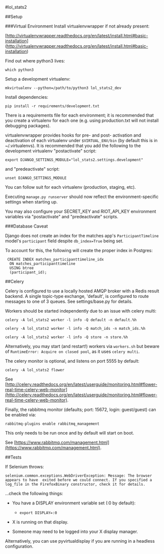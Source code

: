 #lol_stats2

##Setup

###Virtual Environment
Install virtualenvwrapper if not already present:

[http://virtualenvwrapper.readthedocs.org/en/latest/install.html#basic-installation]
(http://virtualenvwrapper.readthedocs.org/en/latest/install.html#basic-installation)

Find out where python3 lives:

`which python3`

Setup a development virtualenv:

`mkvirtualenv --python=/path/to/python3 lol_stats2_dev`

Install dependencies:

`pip install -r requirements/development.txt`

There is a requirements file for each environment; it is recommended that you create a
virtualenv for each one (e.g. using production.txt will not install debugging packages).

virtualenvwrapper provides hooks for pre- and post- activation and deactivation of
each virtualenv under `$VIRTUAL_ENV/bin` (by default this is in ~/.virtualenvs).
It is recommended that you add the following to the development virtualenv
"postactivate" script:

`export DJANGO_SETTINGS_MODULE="lol_stats2.settings.development"`

and "predeactivate" script:

`unset DJANGO_SETTINGS_MODULE`

You can follow suit for each virtualenv (production, staging, etc).

Executing `manage.py runserver` should now reflect the environment-specific settings
when starting up.

You may also configure your SECRET_KEY and RIOT_API_KEY environment variables via 
"postactivate" and "predeactivate" scripts.

###Database Caveat

Django does not create an index for the matches app's `ParticipantTimeline` model's
`participant` field despite `db_index=True` being set.

To account for this, the following will create the proper index in Postgres:
 
     CREATE INDEX matches_participanttimeline_idx
      ON matches_participanttimeline
      USING btree
      (participant_id);


##Celery

Celery is configured to use a locally hosted AMQP broker with a Redis result backend.
A single topic-type exchange, 'default', is configured to route messages to one of
3 queues. See settings/base.py for details.

Workers should be started independently due to an issue with celery multi:

`celery -A lol_stats2 worker -l info -Q default -n default.%h`

`celery -A lol_stats2 worker -l info -Q match_ids -n match_ids.%h`

`celery -A lol_stats2 worker -l info -Q store -n store.%h`

Alternatively, you may start (and restart!) workers via `workers.sh` but beware of
`RuntimeError: Acquire on closed pool`, as it uses `celery multi`.

The celery monitor is optional, and listens on port 5555 by default:

`celery -A lol_stats2 flower`

See [http://celery.readthedocs.org/en/latest/userguide/monitoring.html#flower-real-time-celery-web-monitor](http://celery.readthedocs.org/en/latest/userguide/monitoring.html#flower-real-time-celery-web-monitor).

Finally, the rabbitmq monitor (defaults; port: 15672, login: guest/guest) can be
enabled via:

`rabbitmq-plugins enable rabbitmq_management`

This only needs to be run once and by default will start on boot.
  
See [https://www.rabbitmq.com/management.html](https://www.rabbitmq.com/management.html).

##Tests

If Selenium throws:

`selenium.common.exceptions.WebDriverException: Message: The browser appears to have 
exited before we could connect. If you specified a log_file in the FirefoxBinary
constructor, check it for details.`

...check the following things:

- You have a DISPLAY environment variable set (:0 by default):

    - `export DISPLAY=:0`

- X is running on that display.

- Someone may need to be logged into your X display manager.

Alternatively, you can use pyvirtualdisplay if you are running in a headless
configuration.